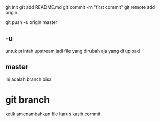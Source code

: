 ##

git init
git add README.md
git commit -m "first commit"
git remote add origin <remote>

git push -u origin master

## -u
untuk printah upstream jadi file yang dirubah aja yang di upload
## master
ini adalah branch bisa
# git branch <nama branch>
ketik amenambahkan file harus kasih commit
